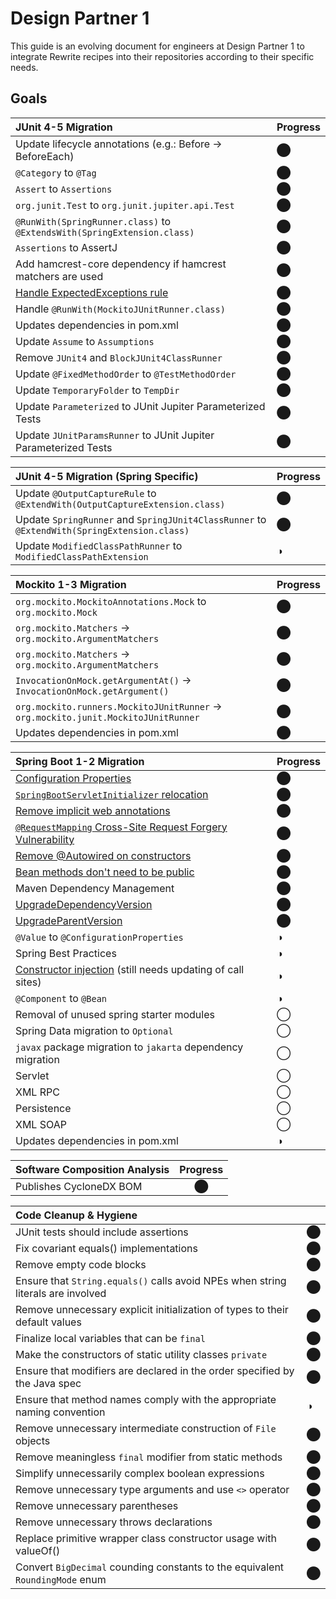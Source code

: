 # Design Partner 1

This guide is an evolving document for engineers at Design Partner 1 to integrate Rewrite recipes into their repositories according to their specific needs.

## Goals

| JUnit 4-5 Migration | Progress |
| :--- | :--- |
| Update lifecycle annotations \(e.g.: Before -&gt; BeforeEach\) | ⬤ |
| `@Category` to `@Tag` | ⬤ |
| `Assert` to `Assertions` | ⬤ |
| `org.junit.Test` to `org.junit.jupiter.api.Test` | ⬤ |
| `@RunWith(SpringRunner.class)` to `@ExtendsWith(SpringExtension.class)` | ⬤ |
| `Assertions` to AssertJ | ⬤ |
| Add hamcrest-core dependency if hamcrest matchers are used | ⬤ |
| [Handle ExpectedExceptions rule](https://github.com/openrewrite/rewrite-testing-frameworks/issues/9) | ⬤ |
| Handle `@RunWith(MockitoJUnitRunner.class)` | ⬤ |
| Updates dependencies in pom.xml | ⬤ |
| Update `Assume` to `Assumptions` | ⬤ |
| Remove `JUnit4` and `BlockJUnit4ClassRunner` | ⬤ |
| Update `@FixedMethodOrder` to `@TestMethodOrder` | ⬤ |
| Update `TemporaryFolder` to `TempDir` | ⬤ |
| Update `Parameterized` to JUnit Jupiter Parameterized Tests | ⬤ |
| Update `JUnitParamsRunner` to JUnit Jupiter Parameterized Tests | ⬤ |

| JUnit 4-5 Migration \(Spring Specific\) | Progress |
| :--- | :--- |
| Update `@OutputCaptureRule` to `@ExtendWith(OutputCaptureExtension.class)` | ⬤ |
| Update `SpringRunner` and `SpringJUnit4ClassRunner` to `@ExtendWith(SpringExtension.class)` | ⬤ |
| Update `ModifiedClassPathRunner` to `ModifiedClassPathExtension` | ◑ |

| Mockito 1-3 Migration | Progress |
| :--- | :--- |
| `org.mockito.MockitoAnnotations.Mock` to `org.mockito.Mock` | ⬤ |
| `org.mockito.Matchers` -&gt; `org.mockito.ArgumentMatchers` | ⬤ |
| `org.mockito.Matchers` -&gt; `org.mockito.ArgumentMatchers` | ⬤ |
| `InvocationOnMock.getArgumentAt()` -&gt; `InvocationOnMock.getArgument()` | ⬤ |
| `org.mockito.runners.MockitoJUnitRunner` -&gt; `org.mockito.junit.MockitoJUnitRunner` | ⬤ |
| Updates dependencies in pom.xml | ⬤ |

| Spring Boot 1-2 Migration | Progress |
| :--- | :--- |
| [Configuration Properties](design-partner-1.md) | ⬤ |
| [`SpringBootServletInitializer` relocation](design-partner-1.md) | ⬤ |
| [Remove implicit web annotations](design-partner-1.md) | ⬤ |
| [`@RequestMapping` Cross-Site Request Forgery Vulnerability](design-partner-1.md) | ⬤ |
| [Remove @Autowired on constructors](design-partner-1.md) | ⬤ |
| [Bean methods don't need to be public](design-partner-1.md) | ⬤ |
| Maven Dependency Management | ⬤ |
| [UpgradeDependencyVersion](design-partner-1.md) | ⬤ |
| [UpgradeParentVersion](design-partner-1.md) | ⬤ |
| `@Value` to `@ConfigurationProperties` | ◑ |
| Spring Best Practices | ◑ |
| [Constructor injection](design-partner-1.md) \(still needs updating of call sites\) | ◑ |
| `@Component` to `@Bean` | ◑ |
| Removal of unused spring starter modules | ◯ |
| Spring Data migration to `Optional` | ◯ |
| `javax` package migration to `jakarta` dependency migration | ◯ |
| Servlet | ◯ |
| XML RPC | ◯ |
| Persistence | ◯ |
| XML SOAP | ◯ |
| Updates dependencies in pom.xml | ◑ |

| Software Composition Analysis | Progress |
| :--- | :---: |
| Publishes CycloneDX BOM | ⬤ |

| Code Cleanup & Hygiene |  |
| :--- | :--- |
| JUnit tests should include assertions | ⬤ |
| Fix covariant equals\(\) implementations | ⬤ |
| Remove empty code blocks | ⬤ |
| Ensure that `String.equals()` calls avoid NPEs when string literals are involved | ⬤ |
| Remove unnecessary explicit initialization of types to their default values | ⬤ |
| Finalize local variables that can be `final` | ⬤ |
| Make the constructors of static utility classes `private`  | ⬤ |
| Ensure that modifiers are declared in the order specified by the Java spec | ⬤ |
| Ensure that method names comply with the appropriate naming convention | ◑ |
| Remove unnecessary intermediate construction of `File` objects | ⬤ |
| Remove meaningless `final` modifier from static methods | ⬤ |
| Simplify unnecessarily complex boolean expressions  | ⬤ |
| Remove unnecessary type arguments and use `<>` operator | ⬤ |
| Remove unnecessary parentheses | ⬤ |
| Remove unnecessary throws declarations | ⬤ |
| Replace primitive wrapper class constructor usage with valueOf\(\) | ⬤ |
| Convert `BigDecimal` counding constants to the equivalent `RoundingMode` enum | ⬤ |



